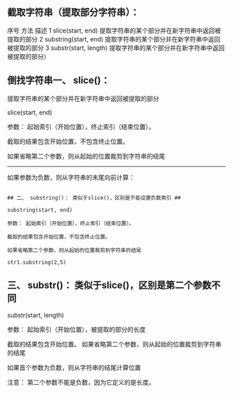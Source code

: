 ## 截取字符串（提取部分字符串）： ##

序号	方法	描述
1	slice(start, end)	提取字符串的某个部分并在新字符串中返回被提取的部分
2	substring(start, end)	提取字符串的某个部分并在新字符串中返回被提取的部分
3	substr(start, length)	提取字符串的某个部分并在新字符串中返回被提取的部分）



## 倒找字符串一、 slice()：  ##

提取字符串的某个部分并在新字符串中返回被提取的部分

slice(start, end)

参数： 起始索引（开始位置），终止索引（结束位置）。

截取的结果包含开始位置，不包含终止位置。

如果省略第二个参数，则从起始的位置裁剪到字符串的结尾

-------

如果参数为负数，则从字符串的末尾向前计算：



~~~~~~~~~~~~~~~

## 二、 substring()： 类似于slice()，区别是不能设置负数索引 ##

substring(start, end)

参数： 起始索引（开始位置），终止索引（结束位置）。

截取的结果包含开始位置，不包含终止位置。

如果省略第二个参数，则从起始的位置裁剪到字符串的结尾

str1.substring(2,5)

~~~~~~~~~~~~~~~~~~~


## 三、 substr()： 类似于slice()，区别是第二个参数不同 ##

substr(start, length)

参数： 起始索引（开始位置），被提取的部分的长度

截取的结果包含开始位置。
如果省略第二个参数，则从起始的位置裁剪到字符串的结尾

如果首个参数为负数，则从字符串的结尾计算位置

注意： 第二个参数不能是负数，因为它定义的是长度。


~~~~~~~~~~~~~~~~~~~~
